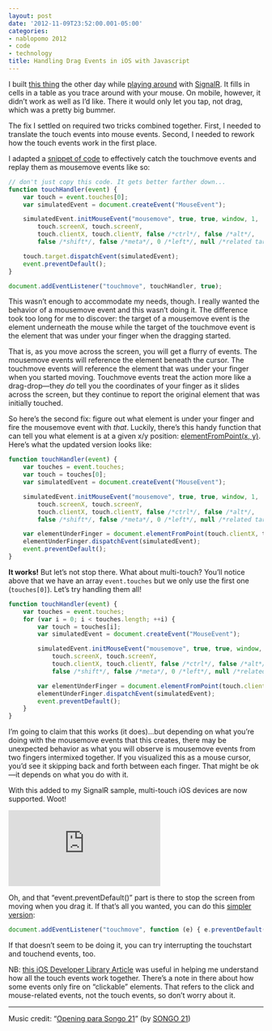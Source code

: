 ```yaml
---
layout: post
date: '2012-11-09T23:52:00.001-05:00'
categories:
- nablopomo 2012
- code
- technology
title: Handling Drag Events in iOS with Javascript
---
```


I built [this thing](http://blocky.apphb.com/) the other day while [playing around](../../2012/11/signalr-first-impressions-its-awesome.html) with [SignalR](https://github.com/SignalR/SignalR). It fills in cells in a table as you trace around with your mouse. On mobile, however, it didn’t work as well as I’d like. There it would only let you tap, not drag, which was a pretty big bummer.

The fix I settled on required two tricks combined together. First, I needed to translate the touch events into mouse events. Second, I needed to rework how the touch events work in the first place.

I adapted a [snippet of code](http://ross.posterous.com/2008/08/19/iphone-touch-events-in-javascript/) to effectively catch the touchmove events and replay them as mousemove events like so:  

```js
// don't just copy this code. It gets better farther down...
function touchHandler(event) {
    var touch = event.touches[0];
    var simulatedEvent = document.createEvent("MouseEvent");

    simulatedEvent.initMouseEvent("mousemove", true, true, window, 1,
        touch.screenX, touch.screenY,
        touch.clientX, touch.clientY, false /*ctrl*/, false /*alt*/,
        false /*shift*/, false /*meta*/, 0 /*left*/, null /*related target*/);

    touch.target.dispatchEvent(simulatedEvent);
    event.preventDefault();
}

document.addEventListener("touchmove", touchHandler, true);
```

This wasn’t enough to accommodate my needs, though. I really wanted the behavior of a mousemove event and this wasn’t doing it. The difference took too long for me to discover: the target of a mousemove event is the element underneath the mouse while the target of the touchmove event is the element that was under your finger when the dragging started.

That is, as you move across the screen, you will get a flurry of events. The mousemove events will reference the element beneath the cursor. The touchmove events will reference the element that was under your finger when you started moving. Touchmove events treat the action more like a drag-drop—they *do* tell you the coordinates of your finger as it slides across the screen, but they continue to report the original element that was initially touched.

So here’s the second fix: figure out what element is under your finger and fire the mousemove event with *that*. Luckily, there’s this handy function that can tell you what element is at a given x/y position: [elementFromPoint(x, y)](https://developer.mozilla.org/en-US/docs/DOM/document.elementFromPoint). Here’s what the updated version looks like:


```js
function touchHandler(event) {
    var touches = event.touches;
    var touch = touches[0];
    var simulatedEvent = document.createEvent("MouseEvent");

    simulatedEvent.initMouseEvent("mousemove", true, true, window, 1,
        touch.screenX, touch.screenY,
        touch.clientX, touch.clientY, false /*ctrl*/, false /*alt*/,
        false /*shift*/, false /*meta*/, 0 /*left*/, null /*related target*/);

    var elementUnderFinger = document.elementFromPoint(touch.clientX, touch.clientY);
    elementUnderFinger.dispatchEvent(simulatedEvent);
    event.preventDefault();
}
```
 **It works!** But let’s not stop there. What about multi-touch? You’ll notice above that we have an array `event.touches` but we only use the first one (`touches[0]`). Let’s try handling them all!

```js
function touchHandler(event) {
    var touches = event.touches;
    for (var i = 0; i < touches.length; ++i) {
        var touch = touches[i];
        var simulatedEvent = document.createEvent("MouseEvent");

        simulatedEvent.initMouseEvent("mousemove", true, true, window, 1,
            touch.screenX, touch.screenY,
            touch.clientX, touch.clientY, false /*ctrl*/, false /*alt*/,
            false /*shift*/, false /*meta*/, 0 /*left*/, null /*related target*/);

        var elementUnderFinger = document.elementFromPoint(touch.clientX, touch.clientY);
        elementUnderFinger.dispatchEvent(simulatedEvent);
        event.preventDefault();
    }
}
```

I’m going to claim that this works (it does)...but depending on what you’re doing with the mousemove events that this creates, there may be unexpected behavior as what you will observe is mousemove events from two fingers intermixed together. If you visualized this as a mouse cursor, you’d see it skipping back and forth between each finger. That might be ok—it depends on what you do with it.

With this added to my SignalR sample, multi-touch iOS devices are now supported. Woot!

<iframe class="full-embed hd" src="https://www.youtube.com/embed/cUY6p5CumXI" title="SignalR syncing drag events between iPad and Desktop Chrome" frameborder="0" allow="accelerometer; autoplay; clipboard-write; encrypted-media; gyroscope; picture-in-picture; web-share" allowfullscreen></iframe>

Oh, and that “event.preventDefault()” part is there to stop the screen from moving when you drag it. If that’s all you wanted, you can do this [simpler version](http://stackoverflow.com/a/9251757/29):

```js
document.addEventListener("touchmove", function (e) { e.preventDefault(); }, true);
```

If that doesn’t seem to be doing it, you can try interrupting the touchstart and touchend events, too.

NB: [this iOS Developer Library Article](http://developer.apple.com/library/ios/#documentation/AppleApplications/Reference/SafariWebContent/HandlingEvents/HandlingEvents.html) was useful in helping me understand how all the touch events work together. There’s a note in there about how some events only fire on “clickable” elements. That refers to the click and mouse-related events, not the touch events, so don’t worry about it.

***

Music credit: “[Opening para Songo 21](http://freemusicarchive.org/music/SONGO_21/SONGO_21_-_Studio_sessions_2003/01_-_Opening_para_Songo_21)” (by [SONGO 21](http://freemusicarchive.org/music/SONGO_21/))